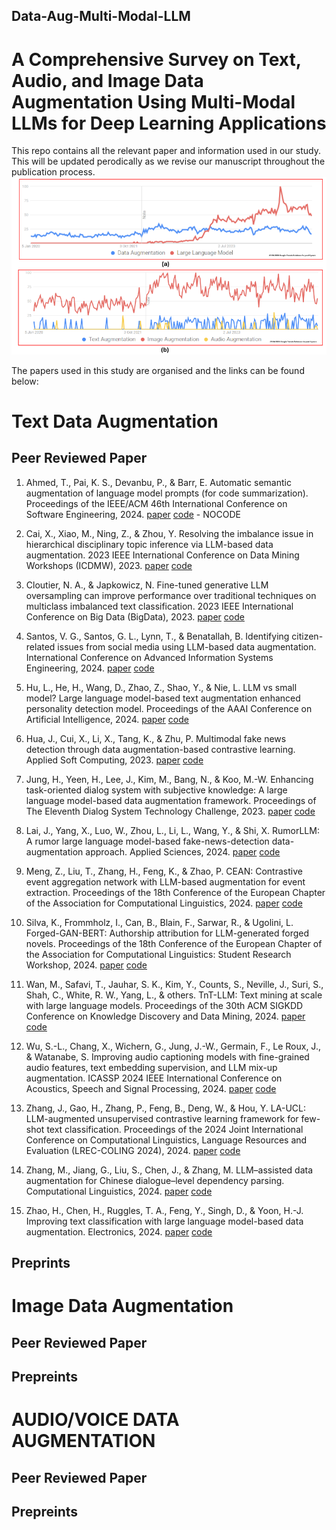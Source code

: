 ## Data-Aug-Multi-Modal-LLM  
# A Comprehensive Survey on Text, Audio, and Image Data Augmentation Using Multi-Modal LLMs for Deep Learning Applications

This repo contains all the relevant paper and information used in our study. This will be updated perodically as we revise our manuscript throughout the publication process.
![Google Search Trend](pics/google_trend.png)


The papers used in this study are organised and the links can be found below:

# Text Data Augmentation

## Peer Reviewed Paper


1. Ahmed, T., Pai, K. S., Devanbu, P., & Barr, E. Automatic semantic augmentation of language model prompts (for code summarization). Proceedings of the IEEE/ACM 46th International Conference on Software Engineering, 2024. [paper](https://arxiv.org/pdf/2304.06815) [code](#) - NOCODE

1. Cai, X., Xiao, M., Ning, Z., & Zhou, Y. Resolving the imbalance issue in hierarchical disciplinary topic inference via LLM-based data augmentation. 2023 IEEE International Conference on Data Mining Workshops (ICDMW), 2023. [paper](#) [code](#)

1. Cloutier, N. A., & Japkowicz, N. Fine-tuned generative LLM oversampling can improve performance over traditional techniques on multiclass imbalanced text classification. 2023 IEEE International Conference on Big Data (BigData), 2023. [paper](#) [code](#)

1. Santos, V. G., Santos, G. L., Lynn, T., & Benatallah, B. Identifying citizen-related issues from social media using LLM-based data augmentation. International Conference on Advanced Information Systems Engineering, 2024. [paper](#) [code](#)

1. Hu, L., He, H., Wang, D., Zhao, Z., Shao, Y., & Nie, L. LLM vs small model? Large language model-based text augmentation enhanced personality detection model. Proceedings of the AAAI Conference on Artificial Intelligence, 2024. [paper](#) [code](#)

1. Hua, J., Cui, X., Li, X., Tang, K., & Zhu, P. Multimodal fake news detection through data augmentation-based contrastive learning. Applied Soft Computing, 2023. [paper](#) [code](#)

1. Jung, H., Yeen, H., Lee, J., Kim, M., Bang, N., & Koo, M.-W. Enhancing task-oriented dialog system with subjective knowledge: A large language model-based data augmentation framework. Proceedings of The Eleventh Dialog System Technology Challenge, 2023. [paper](#) [code](#)

1. Lai, J., Yang, X., Luo, W., Zhou, L., Li, L., Wang, Y., & Shi, X. RumorLLM: A rumor large language model-based fake-news-detection data-augmentation approach. Applied Sciences, 2024. [paper](#) [code](#)

1. Meng, Z., Liu, T., Zhang, H., Feng, K., & Zhao, P. CEAN: Contrastive event aggregation network with LLM-based augmentation for event extraction. Proceedings of the 18th Conference of the European Chapter of the Association for Computational Linguistics, 2024. [paper](#) [code](#)

1. Silva, K., Frommholz, I., Can, B., Blain, F., Sarwar, R., & Ugolini, L. Forged-GAN-BERT: Authorship attribution for LLM-generated forged novels. Proceedings of the 18th Conference of the European Chapter of the Association for Computational Linguistics: Student Research Workshop, 2024. [paper](#) [code](#)

1. Wan, M., Safavi, T., Jauhar, S. K., Kim, Y., Counts, S., Neville, J., Suri, S., Shah, C., White, R. W., Yang, L., & others. TnT-LLM: Text mining at scale with large language models. Proceedings of the 30th ACM SIGKDD Conference on Knowledge Discovery and Data Mining, 2024. [paper](#) [code](#)

1. Wu, S.-L., Chang, X., Wichern, G., Jung, J.-W., Germain, F., Le Roux, J., & Watanabe, S. Improving audio captioning models with fine-grained audio features, text embedding supervision, and LLM mix-up augmentation. ICASSP 2024 IEEE International Conference on Acoustics, Speech and Signal Processing, 2024. [paper](#) [code](#)

1. Zhang, J., Gao, H., Zhang, P., Feng, B., Deng, W., & Hou, Y. LA-UCL: LLM-augmented unsupervised contrastive learning framework for few-shot text classification. Proceedings of the 2024 Joint International Conference on Computational Linguistics, Language Resources and Evaluation (LREC-COLING 2024), 2024. [paper](#) [code](#)

1. Zhang, M., Jiang, G., Liu, S., Chen, J., & Zhang, M. LLM–assisted data augmentation for Chinese dialogue–level dependency parsing. Computational Linguistics, 2024. [paper](#) [code](#)

1. Zhao, H., Chen, H., Ruggles, T. A., Feng, Y., Singh, D., & Yoon, H.-J. Improving text classification with large language model-based data augmentation. Electronics, 2024. [paper](#) [code](#)


## Preprints

# Image Data Augmentation

## Peer Reviewed Paper

## Prepreints


# AUDIO/VOICE DATA AUGMENTATION

## Peer Reviewed Paper

## Prepreints
